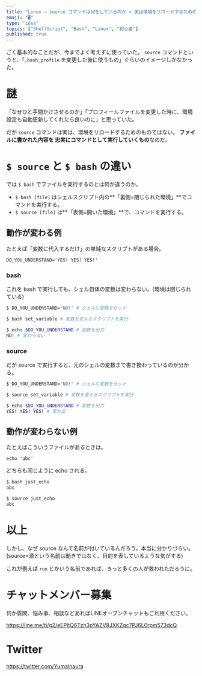 ```yaml
---
title: "Linux — source コマンドは何をしているのか > 実は環境をリロードするためのものではない"
emoji: "🖥"
type: "idea"
topics: ["ShellScript", "Bash", "Linux", "初心者"]
published: true
---
```


ごく基本的なことだが、今までよく考えずに使っていた。
`source` コマンドというと、「`.bash_profile` を変更した後に使うもの」ぐらいのイメージしかなかった。

# 謎

「なぜひと手間かけさせるのか」「プロフィールファイルを変更した時に、環境設定も自動更新してくれたら良いのに」と思っていた。

だが `source` コマンドは実は、環境をリロードするためのものではない。
**ファイルに書かれた内容を 忠実にコマンドとして実行していくもの**なのだ。

# `$ source` と `$ bash` の違い

では `$ bash` でファイルを実行するのとは何が違うのか。

- `$ bash [file]` はシェルスクリプト内の**「裏側=閉じられた環境」**でコマンドを実行する。
- `$ source [file]` は**「表側=開いた環境」**で、コマンドを実行する。


## 動作が変わる例

たとえば「変数に代入するだけ」の単純なスクリプトがある場合。

```bash:set_variable
DO_YOU_UNDERSTAND='YES! YES! YES!'
```

### bash

これを bash で実行しても、シェル自体の変数は変わらない。(環境は閉じられている)

```bash
$ DO_YOU_UNDERSTAND='NO!' # シェルに変数をセット
```

```bash
$ bash set_variable # 変数を変えるスクリプトを実行
```

```bash
$ echo $DO_YOU_UNDERSTAND # 変数を出力
NO! # 変わらない
```

### source

だが source で実行すると、元のシェルの変数まで書き換わっているのが分かる。

```bash
$ DO_YOU_UNDERSTAND='NO!' # シェルに変数をセット
```

```bash
$ source set_variable # 変数を変えるスクリプトを実行
```

```bash
$ echo $DO_YOU_UNDERSTAND # 変数を出力
YES! YES! YES! # 変わる
```


## 動作が変わらない例

たとえばこういうファイルがあるときは。

```bash:just_echo
echo 'abc'
```

どちらも同じように echo される。

```bash
$ bash just_echo
abc

$ source just_echo
abc
```

# 以上

しかし、なぜ source なんて名前が付いているんだろう。本当に分かりづらい。
(source=源という名前は動きではなく、目的を表しているような気がする)

これが例えば `run` とかいう名前であれば、きっと多くの人が救われただろうに。








<!-- Update From Qiita API -->

# チャットメンバー募集


何か質問、悩み事、相談などあればLINEオープンチャットもご利用ください。

https://line.me/ti/g2/eEPltQ6Tzh3pYAZV8JXKZqc7PJ6L0rpm573dcQ





# Twitter


https://twitter.com/YumaInaura


<!-- Update From Qiita API -->


